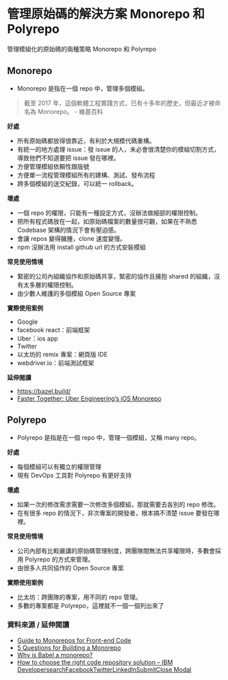 # 管理原始碼的解決方案 Monorepo 和 Polyrepo

管理模組化的原始碼的兩種策略 Monorepo 和 Polyrepo

## Monorepo

- Monorepo 是指在一個 repo 中，管理多個模組。

> 截至 2017 年，這個軟體工程實踐方式，已有十多年的歷史，但最近才被命名為 Monorepo。 - 維基百科

**好處**

- 所有原始碼都放得很靠近，有利於大規模代碼重構。
- 有統一的地方處理 issue：發 issue 的人，未必會很清楚你的模組切割方式，導致他們不知道要把 issue 發在哪裡。
- 方便管理模組依賴性跟版號
- 方便單一流程管理模組所有的建構、測試、發布流程
- 跨多個模組的送交紀錄，可以統一 rollback。

**壞處**

- 一個 repo 的權限，只能有一種設定方式，沒辦法做細部的權限控制。
- 把所有程式碼放在一起，如原始碼檔案的數量很可觀，如果在不熟悉 Codebase 架構的情況下會有壓迫感。
- 會讓 repos 變得臃腫，clone 速度變慢。
- npm 沒辦法用 install github url 的方式安裝模組

**常見使用情境**

- 緊密的公司內組織協作和原始碼共享，緊密的協作且擁抱 shared 的組織，沒有太多層的權限控制。
- 由少數人維護的多個模組 Open Source 專案

**實際使用案例**

- Google
- facebook react：前端框架
- Uber：ios app
- Twitter
- 以太坊的 remix 專案：網頁版 IDE
- webdriver.io：前端測試框架

**延伸閱讀**

- <https://bazel.build/>
- [Faster Together: Uber Engineering’s iOS Monorepo](https://eng.uber.com/ios-monorepo/)

## Polyrepo

- Polyrepo 是指是在一個 repo 中，管理一個模組，又稱 many repo。

**好處**

- 每個模組可以有獨立的權限管理
- 現有 DevOps 工具對 Polyrepo 有更好支持

**壞處**

- 如果一次的修改需求需要一次修改多個模組，那就需要去各別的 repo 修改。
- 在有很多 repo 的情況下，非次專案的開發者，根本搞不清楚 issue 要發在哪裡。

**常見使用情境**

- 公司內部有比較嚴講的原始碼管理制度，跨團隊間無法共享權限時，多數會採用 Polyrepo 的方式來管理。
- 由很多人共同協作的 Open Source 專案

**實際使用案例**

- 比太坊：跨團隊的專案，用不同的 repo 管理。
- 多數的專案都是 Polyrepo，這裡就不一個一個列出來了

### 資料來源 / 延伸閱讀

- [Guide to Monorepos for Front-end Code](https://www.toptal.com/front-end/guide-to-monorepos)
- [5 Questions for Building a Monorepo](https://codeburst.io/5-questions-for-building-a-monorepo-ab6a2010ba0a)
- [Why is Babel a monorepo?](https://github.com/babel/babel/blob/master/doc/design/monorepo.md)
- [How to choose the right code repository solution – IBM DevelopersearchFacebookTwitterLinkedInSubmitClose Modal](https://developer.ibm.com/blogs/how-to-choose-the-right-code-repository-solution/)
